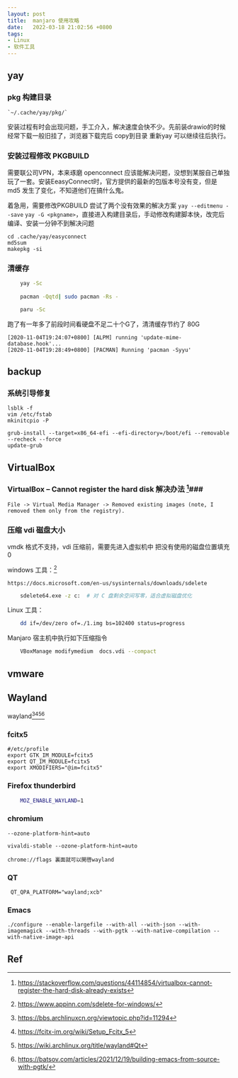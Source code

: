 ```yaml
---
layout: post
title:  manjaro 使用攻略
date:   2022-03-18 21:02:56 +0800
tags:
- Linux
- 软件工具
---
```



## yay ##

### pkg 构建目录 ###
   
    `~/.cache/yay/pkg/`
    
安装过程有时会出现问题，手工介入，解决速度会快不少。先前装drawio的时候经常下载一般旧挂了，浏览器下载完后 copy到目录 重新yay 可以继续往后执行。

### 安装过程修改 PKGBUILD ###

需要联公司VPN，本来琢磨 openconnect 应该能解决问题，没想到某服自己单独玩了一套。安装EeasyConnect时，官方提供的最新的包版本号没有变，但是 md5 发生了变化，不知道他们在搞什么鬼。

着急用，需要修改PKGBUILD 尝试了两个没有效果的解决方案 `yay --editmenu --save` `yay -G <pkgname>`，直接进入构建目录后，手动修改构建脚本快，改完后编译、安装一分钟不到解决问题

```shell
cd .cache/yay/easyconnect
md5sum 
makepkg -si
```
    

### 清缓存 ###
```sh
    yay -Sc
    
    pacman -Qqtd| sudo pacman -Rs -

    paru -Sc
```

跑了有一年多了前段时间看硬盘不足二十个G了，清清缓存节约了 80G
    

```log
[2020-11-04T19:24:07+0800] [ALPM] running 'update-mime-database.hook'...
[2020-11-04T19:28:49+0800] [PACMAN] Running 'pacman -Syyu'
```
    
## backup ##

### 系统引导修复 ###

```shell
lsblk -f
vim /etc/fstab
mkinitcpio -P

grub-install --target=x86_64-efi --efi-directory=/boot/efi --removable --recheck --force
update-grub
```

## VirtualBox ##

### VirtualBox – Cannot register the hard disk 解决办法 [^1]###

    File -> Virtual Media Manager -> Removed existing images (note, I removed them only from the registry).

### 压缩 vdi 磁盘大小 ###

vmdk 格式不支持，vdi 压缩前，需要先进入虚拟机中 把没有使用的磁盘位置填充 0 

windows 工具：[^2]

    https://docs.microsoft.com/en-us/sysinternals/downloads/sdelete

```sh
    sdelete64.exe -z c:  # 对 C 盘剩余空间写零，适合虚拟磁盘优化
```
Linux 工具：

```sh
    dd if=/dev/zero of=./1.img bs=102400 status=progress 
```

Manjaro 宿主机中执行如下压缩指令

```sh
    VBoxManage modifymedium  docs.vdi --compact
```

[^1]: https://stackoverflow.com/questions/44114854/virtualbox-cannot-register-the-hard-disk-already-exists

## vmware ##

## Wayland ##

wayland[^3][^4][^5][^6]

### fcitx5 ###

```
#/etc/profile
export GTK_IM_MODULE=fcitx5
export QT_IM_MODULE=fcitx5
export XMODIFIERS="@im=fcitx5"
```

### Firefox thunderbird ###

```bash
    MOZ_ENABLE_WAYLAND=1
```

### chromium ###
    
    --ozone-platform-hint=auto
    
    vivaldi-stable --ozone-platform-hint=auto
    
    chrome://flags 裏面就可以開啓wayland
    

### QT ###

     QT_QPA_PLATFORM="wayland;xcb"

### Emacs ###

    ./configure --enable-largefile --with-all --with-json --with-imagemagick --with-threads --with-pgtk --with-native-compilation --with-native-image-api
    
## Ref ##

[^2]: https://www.appinn.com/sdelete-for-windows/

[^3]: https://bbs.archlinuxcn.org/viewtopic.php?id=11294

[^4]: https://fcitx-im.org/wiki/Setup_Fcitx_5


[^5]: https://wiki.archlinux.org/title/wayland#Qt

[^6]: https://batsov.com/articles/2021/12/19/building-emacs-from-source-with-pgtk/
